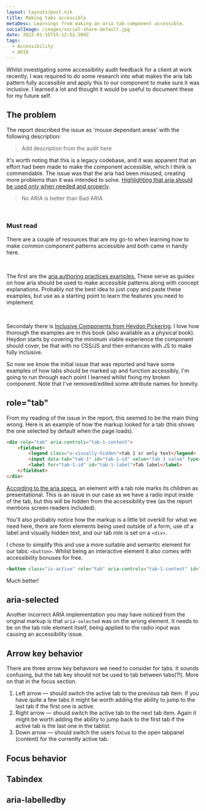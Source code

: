 ```yaml
---
layout: layouts/post.njk
title: Making tabs accessible
metaDesc: Learnings from making an aria tab component accessible.
socialImage: /images/social-share-default.jpg
date: 2022-01-15T15:12:52.509Z
tags:
  - Accessibility
  - ARIA
---
```

Whilst investigating some accessibility audit feedback for a client at work recently, I was required to do some research into what makes the aria tab pattern fully accessible and apply this to our component to make sure it was inclusive. I learned a lot and thought it would be useful to document these for my future self.

## The problem
The report described the issue as 'mouse dependant areas' with the following description:

> Add description from the audit here

It's worth noting that this is a legacy codebase, and it was apparent that an effort had been made to make the component accessible, which I think is commendable. The issue was that the aria had been misused, creating more problems than it was intended to solve. [Highlighting that aria should be used only when needed and properly](https://www.w3.org/TR/using-aria/).

> No ARIA is better than Bad ARIA

<br aria-hidden="true" />

<div class="post-note"><h3>Must read</h3><p>There are a couple of resources that are my go-to when learning how to make common component patterns accessible and both came in handy here.</p><br/><p>The first are the <a href="https://www.w3.org/TR/wai-aria-practices/">aria authoring practices examples.</a> These serve as guides on how aria should be used to make accessible patterns along with concept explanations. Probably not the best idea to just copy and paste these examples, but use as a starting point to learn the features you need to implement.</p>
<br/>

<p>Secondaly there is <a href="https://inclusive-components.design/">Inclusive Components from Heydon Pickering</a>. I love how thorough the examples are in this book (also available as a physical book). Heydon starts by covering the minimum viable experience the component should cover, be that with no CSS/JS and then enhances with JS to make fully inclusive.</p></div>

So now we know the initial issue that was reported and have some examples of how tabs should be marked up and function accessibly, I'm going to run through each point I learned whilst fixing my broken component. Note that I've removed/edited some attribute names for brevity.

## role="tab"
From my reading of the issue in the report, this seemed to be the main thing wrong. Here is an example of how the markup looked for a tab (this shows the one selected by default when the page loads).

```html
<div role="tab" aria-controls="tab-1-content">
    <fieldset>
        <legend class="u-visually-hidden">tab 1 sr only text</legend>
        <input data-tab="tab-1" id="tab-1-id" value="tab 1 value" type="radio" name="tab-1-name" checked="checked" class="is-active" aria-selected="true">
        <label for="tab-1-id" id="tab-1-label">Tab label</label>
    </fieldset>
</div>
```
[According to the aria specs](https://www.w3.org/TR/wai-aria-1.1/#tab), an element with a tab role marks its children as presentational. This is an issue in our case as we have a radio input inside of the tab, but this will be hidden from the accessibility tree (as the report mentions screen readers included).

You'll also probably notice how the markup is a little bit overkill for what we need here, there are form elements being used outside of a form, use of a label and visually hidden text, and our tab role is set on a `<div>`.

I chose to simplify this and use a more suitable and semantic element for our tabs: `<button>`. Whilst being an interactive element it also comes with accessibility bonuses for free.

```html
<button class="is-active" role="tab" aria-controls="tab-1-content" id="tab-1-id" aria-selected="true" data-tabs-button="0">Tab 1 label</button>
```
Much better!

## aria-selected
Another incorrect ARIA implementation you may have noticed from the original markup is that `aria-selected` was on the wrong element. It needs to be on the tab role element itself, being applied to the radio input was causing an accessibility issue.

## Arrow key behavior
There are three arrow key behaviors we need to consider for tabs. It sounds confusing, but the tab key should not be used to tab between tabs(?!). More on that in the focus section.

1. Left arrow — should switch the active tab to the previous tab item. If you have quite a few tabs it might be worth adding the ability to jump to the last tab if the first one is active.
2. Right arrow — should switch the active tab to the next tab item. Again it might be worth adding the ability to jump back to the first tab if the active tab is the last one in the tablist.
3. Down arrow — should switch the users focus to the open tabpanel (content) for the currently active tab.

## Focus behavior

## Tabindex

## aria-labelledby